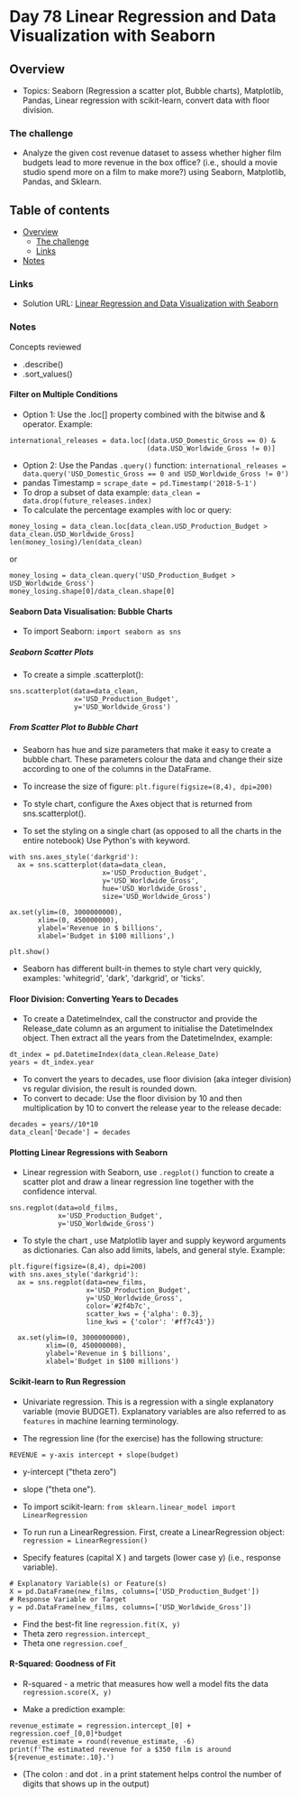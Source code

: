 # Day 78 Linear Regression and Data Visualization with Seaborn

## Overview

- Topics: Seaborn (Regression a scatter plot, Bubble charts), Matplotlib, Pandas, Linear regression with scikit-learn, convert data with floor division.


### The challenge

- Analyze the given cost revenue dataset to assess whether higher film budgets lead to more revenue in the box office? (i.e., should a movie studio spend more on a film to make more?) using Seaborn, Matplotlib, Pandas, and Sklearn.


## Table of contents

- [Overview](#overview)
  - [The challenge](#the-challenge)
  - [Links](#links)
- [Notes](#notes)

### Links

- Solution URL: [Linear Regression and Data Visualization with Seaborn](https://github.com/Mikerniker/100_Days_of_Python/tree/main/Day78)


###  Notes
Concepts reviewed
- .describe()
- .sort_values()


#### Filter on Multiple Conditions

- Option 1: Use the .loc[] property combined with the bitwise and & operator. Example:
```
international_releases = data.loc[(data.USD_Domestic_Gross == 0) & 
                                  (data.USD_Worldwide_Gross != 0)]
```

- Option 2: Use the Pandas ```.query()``` function: 
```international_releases = data.query('USD_Domestic_Gross == 0 and USD_Worldwide_Gross != 0')```
- pandas Timestamp = ```scrape_date = pd.Timestamp('2018-5-1')```
- To drop a subset of data example: ```data_clean = data.drop(future_releases.index)```
- To calculate the percentage examples with loc or query:
```
money_losing = data_clean.loc[data_clean.USD_Production_Budget > data_clean.USD_Worldwide_Gross]
len(money_losing)/len(data_clean)
```

or
```
money_losing = data_clean.query('USD_Production_Budget > USD_Worldwide_Gross')
money_losing.shape[0]/data_clean.shape[0]
```

#### Seaborn Data Visualisation: Bubble Charts

- To import Seaborn:  ```import seaborn as sns```

##### Seaborn Scatter Plots

- To create a simple .scatterplot():
```
sns.scatterplot(data=data_clean,
                x='USD_Production_Budget', 
                y='USD_Worldwide_Gross')
```

##### From Scatter Plot to Bubble Chart

- Seaborn has hue and size parameters that make it easy to create a bubble chart. These parameters colour the data and change their size according to one of the columns in the DataFrame.

- To increase the size of figure:
```plt.figure(figsize=(8,4), dpi=200)```

- To style chart, configure the Axes object that is returned from sns.scatterplot().
- To set the styling on a single chart (as opposed to all the charts in the entire notebook) Use Python's with keyword. 
```
with sns.axes_style('darkgrid'):
  ax = sns.scatterplot(data=data_clean,
                       x='USD_Production_Budget', 
                       y='USD_Worldwide_Gross',
                       hue='USD_Worldwide_Gross',
                       size='USD_Worldwide_Gross')

ax.set(ylim=(0, 3000000000),
       xlim=(0, 450000000),
       ylabel='Revenue in $ billions',
       xlabel='Budget in $100 millions',)
 
plt.show()
```
- Seaborn has different built-in themes to style chart very quickly, examples: 'whitegrid', 'dark', 'darkgrid', or 'ticks'. 

#### Floor Division: Converting Years to Decades

- To create a DatetimeIndex, call the constructor and provide the Release_date column as an argument to initialise the DatetimeIndex object. Then extract all the years from the DatetimeIndex, example:

```
dt_index = pd.DatetimeIndex(data_clean.Release_Date)
years = dt_index.year
```
- To convert the years to decades, use floor division (aka integer division) vs regular division, the result is rounded down.
- To convert to decade: Use the floor division by 10 and then multiplication by 10 to convert the release year to the release decade:
```
decades = years//10*10
data_clean['Decade'] = decades
```

#### Plotting Linear Regressions with Seaborn

- Linear regression with Seaborn, use ```.regplot()``` function to create a scatter plot and draw a linear regression line together with the confidence interval.

```
sns.regplot(data=old_films, 
            x='USD_Production_Budget',
            y='USD_Worldwide_Gross')
```

- To style the chart , use Matplotlib layer and supply keyword arguments as dictionaries. Can also add limits, labels, and general style. Example:

```
plt.figure(figsize=(8,4), dpi=200)
with sns.axes_style('darkgrid'):
  ax = sns.regplot(data=new_films,
                   x='USD_Production_Budget',
                   y='USD_Worldwide_Gross',
                   color='#2f4b7c',
                   scatter_kws = {'alpha': 0.3},
                   line_kws = {'color': '#ff7c43'})
  
  ax.set(ylim=(0, 3000000000),
         xlim=(0, 450000000),
         ylabel='Revenue in $ billions',
         xlabel='Budget in $100 millions') 
```

#### Scikit-learn to Run Regression
- Univariate regression. This is a regression with a single explanatory variable (movie BUDGET). Explanatory variables are also referred to as ```features``` in machine learning terminology.

- The regression line (for the exercise) has the following structure:

```REVENUE = y-axis intercept + slope(budget)```
- y-intercept ("theta zero") 
-  slope ("theta one"). 

- To import scikit-learn: ```from sklearn.linear_model import LinearRegression```
- To run run a LinearRegression. First, create a LinearRegression object: ```regression = LinearRegression()```
- Specify features (capital X ) and targets (lower case y) (i.e., response variable). 
```
# Explanatory Variable(s) or Feature(s)
X = pd.DataFrame(new_films, columns=['USD_Production_Budget'])
# Response Variable or Target
y = pd.DataFrame(new_films, columns=['USD_Worldwide_Gross']) 
```
- Find the best-fit line
```regression.fit(X, y)```
- Theta zero
```regression.intercept_```
- Theta one
```regression.coef_```

#### R-Squared: Goodness of Fit
 
- R-squared - a metric that measures how well a model fits the data 
```regression.score(X, y)```

- Make a prediction example: 
```
revenue_estimate = regression.intercept_[0] + regression.coef_[0,0]*budget
revenue_estimate = round(revenue_estimate, -6)
print(f'The estimated revenue for a $350 film is around ${revenue_estimate:.10}.')
```
- (The colon : and dot . in a print statement helps control the number of digits that shows up in the output)	
